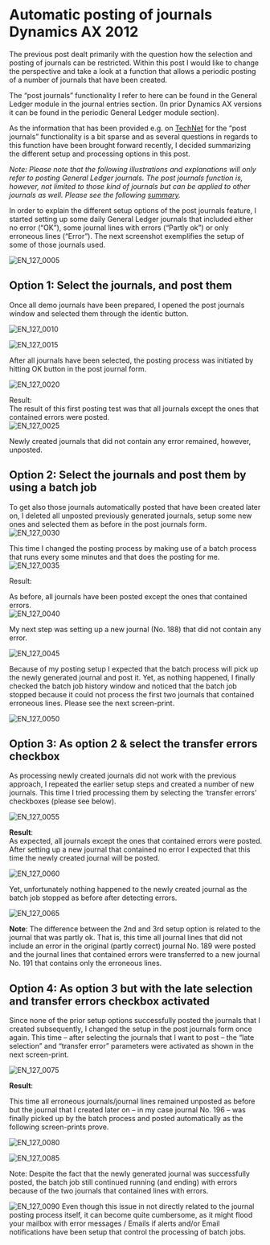 # Automatic posting of journals Dynamics AX 2012


The previous post dealt primarily with the question how the selection and posting of journals can be restricted. Within this post I would like to change the perspective and take a look at a function that allows a periodic posting of a number of journals that have been created.

The “post journals” functionality I refer to here can be found in the General Ledger module in the journal entries section. (In prior Dynamics AX versions it can be found in the periodic General Ledger module section).

As the information that has been provided e.g. on [TechNet](https://technet.microsoft.com/en-us/library/aa583389.aspx) for the “post journals” functionality is a bit sparse and as several questions in regards to this function have been brought forward recently, I decided summarizing the different setup and processing options in this post.

_Note: Please note that the following illustrations and explanations will only refer to posting General Ledger journals. The post journals function is, however, not limited to those kind of journals but can be applied to other journals as well. Please see the following [summary](https://technet.microsoft.com/en-us/library/aa570269.aspx)._

In order to explain the different setup options of the post journals feature, I started setting up some daily General Ledger journals that included either no error (“OK”), some journal lines with errors (“Partly ok”) or only erroneous lines (“Error”). The next screenshot exemplifies the setup of some of those journals used.

![EN_127_0005](automatic-posting-of-journals_127_0005.png "EN_127_0005")

## Option 1: Select the journals, and post them  

Once all demo journals have been prepared, I opened the post journals window and selected them through the identic button.

![EN_127_0010](automatic-posting-of-journals_127_0010.png "EN_127_0010")

![EN_127_0015](automatic-posting-of-journals_127_0015.png "EN_127_0015")

After all journals have been selected, the posting process was initiated by hitting OK button in the post journal form.

![EN_127_0020](automatic-posting-of-journals_127_0020.png "EN_127_0020")  

Result:  
The result of this first posting test was that all journals except the ones that contained errors were posted.  
![EN_127_0025](automatic-posting-of-journals_127_0025.png "EN_127_0025")  

Newly created journals that did not contain any error remained, however, unposted.

## Option 2: Select the journals and post them by using a batch job  

To get also those journals automatically posted that have been created later on, I deleted all unposted previously generated journals, setup some new ones and selected them as before in the post journals form.  
![EN_127_0030](automatic-posting-of-journals_127_0030.png "EN_127_0030")

This time I changed the posting process by making use of a batch process that runs every some minutes and that does the posting for me.  
![EN_127_0035](automatic-posting-of-journals_127_0035.png "EN_127_0035")  

Result:

As before, all journals have been posted except the ones that contained errors.  
![EN_127_0040](automatic-posting-of-journals_127_0040.png "EN_127_0040")

My next step was setting up a new journal (No. 188) that did not contain any error.  

![EN_127_0045](automatic-posting-of-journals_127_0045.png "EN_127_0045")

Because of my posting setup I expected that the batch process will pick up the newly generated journal and post it. Yet, as nothing happened, I finally checked the batch job history window and noticed that the batch job stopped because it could not process the first two journals that contained erroneous lines. Please see the next screen-print.

![EN_127_0050](automatic-posting-of-journals_127_0050.png "EN_127_0050")

## Option 3: As option 2 & select the transfer errors checkbox  

As processing newly created journals did not work with the previous approach, I repeated the earlier setup steps and created a number of new journals. This time I tried processing them by selecting the ‘transfer errors’ checkboxes (please see below).

![EN_127_0055](automatic-posting-of-journals_127_0055.png "EN_127_0055")

**Result**:  
As expected, all journals except the ones that contained errors were posted. After setting up a new journal that contained no error I expected that this time the newly created journal will be posted.

![EN_127_0060](automatic-posting-of-journals_127_0060.png "EN_127_0060")

Yet, unfortunately nothing happened to the newly created journal as the batch job stopped as before after detecting errors.

![EN_127_0065](automatic-posting-of-journals_127_0065.png "EN_127_0065")

**Note**: The difference between the 2nd and 3rd setup option is related to the journal that was partly ok. That is, this time all journal lines that did not include an error in the original (partly correct) journal No. 189 were posted and the journal lines that contained errors were transferred to a new journal No. 191 that contains only the erroneous lines.

## Option 4: As option 3 but with the late selection and transfer errors checkbox activated  

Since none of the prior setup options successfully posted the journals that I created subsequently, I changed the setup in the post journals form once again. This time – after selecting the journals that I want to post – the “late selection” and “transfer error” parameters were activated as shown in the next screen-print.

![EN_127_0075](automatic-posting-of-journals_127_0075.png "EN_127_0075")  

**Result**:

This time all erroneous journals/journal lines remained unposted as before but the journal that I created later on – in my case journal No. 196 – was finally picked up by the batch process and posted automatically as the following screen-prints prove.

![EN_127_0080](automatic-posting-of-journals_127_0080.png "EN_127_0080")

![EN_127_0085](automatic-posting-of-journals_127_0085.png "EN_127_0085")

Note: Despite the fact that the newly generated journal was successfully posted, the batch job still continued running (and ending) with errors because of the two journals that contained lines with errors.

![EN_127_0090](automatic-posting-of-journals_127_0090.png "EN_127_0090")
Even though this issue in not directly related to the journal posting process itself, it can become quite cumbersome, as it might flood your mailbox with error messages / Emails if alerts and/or Email notifications have been setup that control the processing of batch jobs.
